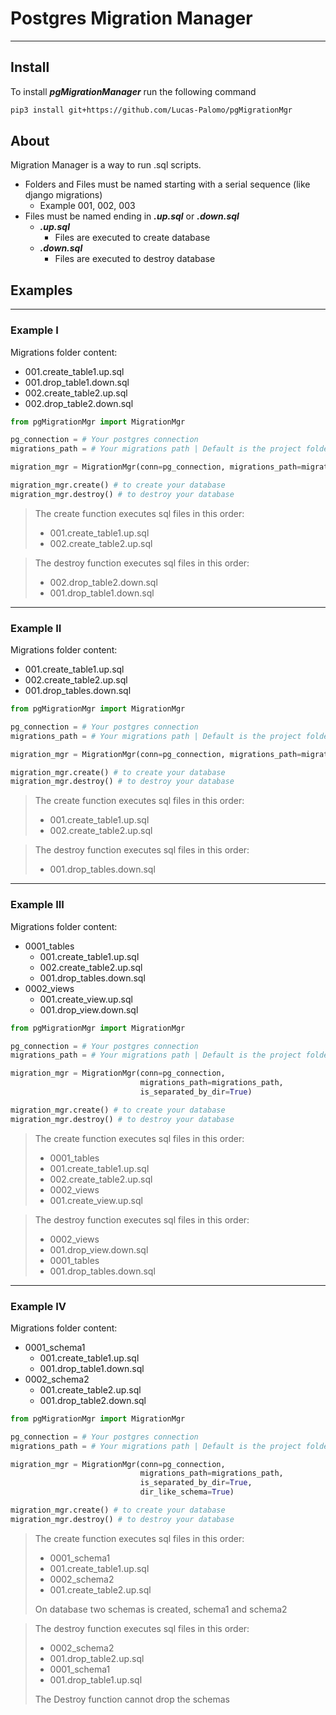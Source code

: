 # Postgres Migration Manager

----

## Install

To install **_pgMigrationManager_** run the following command

```bash
pip3 install git+https://github.com/Lucas-Palomo/pgMigrationMgr 
```

## About

Migration Manager is a way to run .sql scripts.

* Folders and Files must be named starting with a serial sequence (like django migrations)
  * Example 001, 002, 003
* Files must be named ending in **_.up.sql_** or **_.down.sql_**
  * **_.up.sql_**
    * Files are executed to create database
  * **_.down.sql_**
    * Files are executed to destroy database

## Examples

---
### Example I

Migrations folder content:
* 001.create_table1.up.sql
* 001.drop_table1.down.sql
* 002.create_table2.up.sql
* 002.drop_table2.down.sql

```python
from pgMigrationMgr import MigrationMgr

pg_connection = # Your postgres connection
migrations_path = # Your migrations path | Default is the project folder ./migrations

migration_mgr = MigrationMgr(conn=pg_connection, migrations_path=migrations_path)

migration_mgr.create() # to create your database
migration_mgr.destroy() # to destroy your database

```


>The create function executes sql files in this order:
>* 001.create_table1.up.sql
>* 002.create_table2.up.sql

>The destroy function executes sql files in this order:
>* 002.drop_table2.down.sql
>* 001.drop_table1.down.sql

---

### Example II

Migrations folder content:
* 001.create_table1.up.sql
* 002.create_table2.up.sql
* 001.drop_tables.down.sql

```python
from pgMigrationMgr import MigrationMgr

pg_connection = # Your postgres connection
migrations_path = # Your migrations path | Default is the project folder ./migrations

migration_mgr = MigrationMgr(conn=pg_connection, migrations_path=migrations_path)

migration_mgr.create() # to create your database
migration_mgr.destroy() # to destroy your database

```


>The create function executes sql files in this order:
>* 001.create_table1.up.sql
>* 002.create_table2.up.sql

>The destroy function executes sql files in this order:
>* 001.drop_tables.down.sql

---

### Example III

Migrations folder content:
* 0001_tables
  * 001.create_table1.up.sql
  * 002.create_table2.up.sql
  * 001.drop_tables.down.sql
* 0002_views
  * 001.create_view.up.sql
  * 001.drop_view.down.sql

```python
from pgMigrationMgr import MigrationMgr

pg_connection = # Your postgres connection
migrations_path = # Your migrations path | Default is the project folder ./migrations

migration_mgr = MigrationMgr(conn=pg_connection, 
                             migrations_path=migrations_path,
                             is_separated_by_dir=True)

migration_mgr.create() # to create your database
migration_mgr.destroy() # to destroy your database

```


>The create function executes sql files in this order:
>* 0001_tables
>  * 001.create_table1.up.sql
>  * 002.create_table2.up.sql
>* 0002_views
>  * 001.create_view.up.sql

>The destroy function executes sql files in this order:
>* 0002_views
>  * 001.drop_view.down.sql
>* 0001_tables
>  * 001.drop_tables.down.sql

---

### Example IV

Migrations folder content:
* 0001_schema1
  * 001.create_table1.up.sql
  * 001.drop_table1.down.sql
* 0002_schema2
  * 001.create_table2.up.sql
  * 001.drop_table2.down.sql

```python
from pgMigrationMgr import MigrationMgr

pg_connection = # Your postgres connection
migrations_path = # Your migrations path | Default is the project folder ./migrations

migration_mgr = MigrationMgr(conn=pg_connection, 
                             migrations_path=migrations_path,
                             is_separated_by_dir=True,
                             dir_like_schema=True)

migration_mgr.create() # to create your database
migration_mgr.destroy() # to destroy your database

```


>The create function executes sql files in this order:
>* 0001_schema1
>  * 001.create_table1.up.sql
>* 0002_schema2
>  * 001.create_table2.up.sql
> 
> On database two schemas is created, schema1 and schema2

>The destroy function executes sql files in this order:
>* 0002_schema2
>  * 001.drop_table2.up.sql
>* 0001_schema1
>  * 001.drop_table1.up.sql
>
> The Destroy function cannot drop the schemas